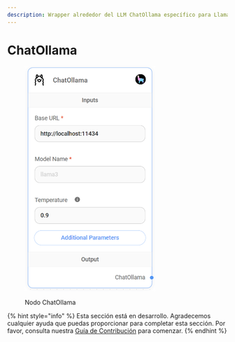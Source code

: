 ```yaml
---
description: Wrapper alrededor del LLM ChatOllama específico para LlamaIndex.
---
```


# ChatOllama

<figure><img src="../../../../.gitbook/assets/up-012.png" alt="" width="299"><figcaption><p>Nodo ChatOllama</p></figcaption></figure>

{% hint style="info" %}
Esta sección está en desarrollo. Agradecemos cualquier ayuda que puedas proporcionar para completar esta sección. Por favor, consulta nuestra [Guía de Contribución](../../../../contributing/) para comenzar.
{% endhint %}
